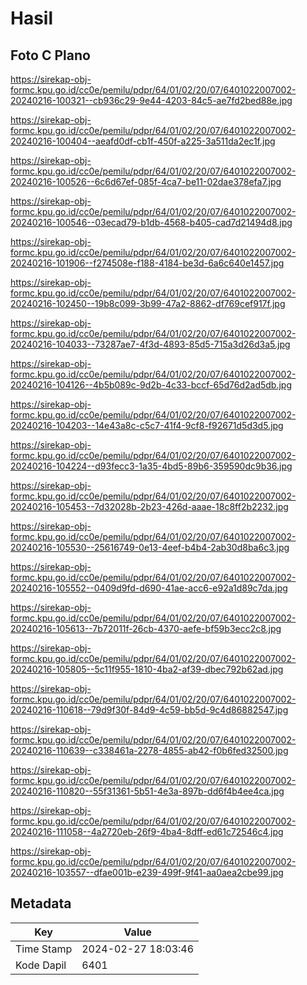 # Hasil

## Foto C Plano

https://sirekap-obj-formc.kpu.go.id/cc0e/pemilu/pdpr/64/01/02/20/07/6401022007002-20240216-100321--cb936c29-9e44-4203-84c5-ae7fd2bed88e.jpg

https://sirekap-obj-formc.kpu.go.id/cc0e/pemilu/pdpr/64/01/02/20/07/6401022007002-20240216-100404--aeafd0df-cb1f-450f-a225-3a511da2ec1f.jpg

https://sirekap-obj-formc.kpu.go.id/cc0e/pemilu/pdpr/64/01/02/20/07/6401022007002-20240216-100526--6c6d67ef-085f-4ca7-be11-02dae378efa7.jpg

https://sirekap-obj-formc.kpu.go.id/cc0e/pemilu/pdpr/64/01/02/20/07/6401022007002-20240216-100546--03ecad79-b1db-4568-b405-cad7d21494d8.jpg

https://sirekap-obj-formc.kpu.go.id/cc0e/pemilu/pdpr/64/01/02/20/07/6401022007002-20240216-101906--f274508e-f188-4184-be3d-6a6c640e1457.jpg

https://sirekap-obj-formc.kpu.go.id/cc0e/pemilu/pdpr/64/01/02/20/07/6401022007002-20240216-102450--19b8c099-3b99-47a2-8862-df769cef917f.jpg

https://sirekap-obj-formc.kpu.go.id/cc0e/pemilu/pdpr/64/01/02/20/07/6401022007002-20240216-104033--73287ae7-4f3d-4893-85d5-715a3d26d3a5.jpg

https://sirekap-obj-formc.kpu.go.id/cc0e/pemilu/pdpr/64/01/02/20/07/6401022007002-20240216-104126--4b5b089c-9d2b-4c33-bccf-65d76d2ad5db.jpg

https://sirekap-obj-formc.kpu.go.id/cc0e/pemilu/pdpr/64/01/02/20/07/6401022007002-20240216-104203--14e43a8c-c5c7-41f4-9cf8-f92671d5d3d5.jpg

https://sirekap-obj-formc.kpu.go.id/cc0e/pemilu/pdpr/64/01/02/20/07/6401022007002-20240216-104224--d93fecc3-1a35-4bd5-89b6-359590dc9b36.jpg

https://sirekap-obj-formc.kpu.go.id/cc0e/pemilu/pdpr/64/01/02/20/07/6401022007002-20240216-105453--7d32028b-2b23-426d-aaae-18c8ff2b2232.jpg

https://sirekap-obj-formc.kpu.go.id/cc0e/pemilu/pdpr/64/01/02/20/07/6401022007002-20240216-105530--25616749-0e13-4eef-b4b4-2ab30d8ba6c3.jpg

https://sirekap-obj-formc.kpu.go.id/cc0e/pemilu/pdpr/64/01/02/20/07/6401022007002-20240216-105552--0409d9fd-d690-41ae-acc6-e92a1d89c7da.jpg

https://sirekap-obj-formc.kpu.go.id/cc0e/pemilu/pdpr/64/01/02/20/07/6401022007002-20240216-105613--7b72011f-26cb-4370-aefe-bf59b3ecc2c8.jpg

https://sirekap-obj-formc.kpu.go.id/cc0e/pemilu/pdpr/64/01/02/20/07/6401022007002-20240216-105805--5c11f955-1810-4ba2-af39-dbec792b62ad.jpg

https://sirekap-obj-formc.kpu.go.id/cc0e/pemilu/pdpr/64/01/02/20/07/6401022007002-20240216-110618--79d9f30f-84d9-4c59-bb5d-9c4d86882547.jpg

https://sirekap-obj-formc.kpu.go.id/cc0e/pemilu/pdpr/64/01/02/20/07/6401022007002-20240216-110639--c338461a-2278-4855-ab42-f0b6fed32500.jpg

https://sirekap-obj-formc.kpu.go.id/cc0e/pemilu/pdpr/64/01/02/20/07/6401022007002-20240216-110820--55f31361-5b51-4e3a-897b-dd6f4b4ee4ca.jpg

https://sirekap-obj-formc.kpu.go.id/cc0e/pemilu/pdpr/64/01/02/20/07/6401022007002-20240216-111058--4a2720eb-26f9-4ba4-8dff-ed61c72546c4.jpg

https://sirekap-obj-formc.kpu.go.id/cc0e/pemilu/pdpr/64/01/02/20/07/6401022007002-20240216-103557--dfae001b-e239-499f-9f41-aa0aea2cbe99.jpg


## Metadata

| Key        | Value               |
| ---------- | ------------------- |
| Time Stamp | 2024-02-27 18:03:46 |
| Kode Dapil | 6401                |



